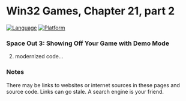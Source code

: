 # Win32 Games, Chapter 21, part 2
[![Language](https://img.shields.io/badge/Language%20-C++-blue.svg)](https://github.com/GeorgePimpleton/Win32-games/)
[![Platform](https://img.shields.io/badge/Platform%20-Win32-blue.svg)](https://github.com/GeorgePimpleton/Win32-games/)

### Space Out 3: Showing Off Your Game with Demo Mode
2. modernized code...

### Notes
There may be links to websites or internet sources in these pages and source code. Links can go stale. A search engine is your friend.
